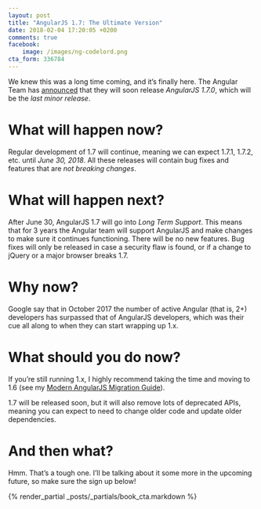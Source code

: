 ```yaml
---
layout: post
title: "AngularJS 1.7: The Ultimate Version"
date: 2018-02-04 17:20:05 +0200
comments: true
facebook:
    image: /images/ng-codelord.png
cta_form: 336784
---
```


We knew this was a long time coming, and it’s finally here.
The Angular Team has [announced](https://blog.angular.io/stable-angularjs-and-long-term-support-7e077635ee9c) that they will soon release *AngularJS 1.7.0*, which will be the *last minor release*.

# What will happen now?

Regular development of 1.7 will continue, meaning we can expect 1.7.1, 1.7.2, etc. until *June 30, 2018*.
All these releases will contain bug fixes and features that are *not breaking changes*.

# What will happen next?

After June 30, AngularJS 1.7 will go into *Long Term Support*.
This means that for 3 years the Angular team will support AngularJS and make changes to make sure it continues functioning.
There will be no new features.
Bug fixes will only be released in case a security flaw is found, or if a change to jQuery or a major browser breaks 1.7.

# Why now?

Google say that in October 2017 the number of active Angular (that is, 2+) developers has surpassed that of AngularJS developers, which was their cue all along to when they can start wrapping up 1.x.

# What should you do now?

If you’re still running 1.x, I highly recommend taking the time and moving to 1.6 (see my [Modern AngularJS Migration Guide](http://www.codelord.net/modern-angularjs-migration-guide/)).

1.7 will be released soon, but it will also remove lots of deprecated APIs, meaning you can expect to need to change older code and update older dependencies.

# And then what?

Hmm.
That’s a tough one.
I’ll be talking about it some more in the upcoming future, so make sure the sign up below!

{% render_partial _posts/_partials/book_cta.markdown %}
